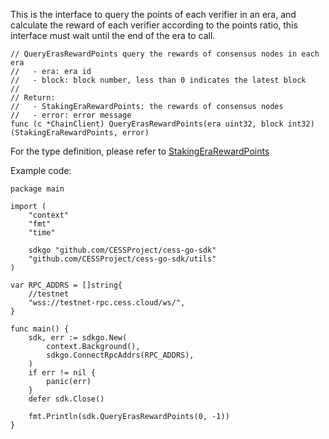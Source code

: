 This is the interface to query the points of each verifier in an era, and calculate the reward of each verifier according to the points ratio, this interface must wait until the end of the era to call.

```golang
// QueryErasRewardPoints query the rewards of consensus nodes in each era
//   - era: era id
//   - block: block number, less than 0 indicates the latest block
//
// Return:
//   - StakingEraRewardPoints: the rewards of consensus nodes
//   - error: error message
func (c *ChainClient) QueryErasRewardPoints(era uint32, block int32) (StakingEraRewardPoints, error)
```

For the type definition, please refer to [StakingEraRewardPoints](../chain_type.md#StakingEraRewardPoints)

Example code:
```golang
package main

import (
    "context"
    "fmt"
    "time"

    sdkgo "github.com/CESSProject/cess-go-sdk"
    "github.com/CESSProject/cess-go-sdk/utils"
)

var RPC_ADDRS = []string{
    //testnet
    "wss://testnet-rpc.cess.cloud/ws/",
}

func main() {
    sdk, err := sdkgo.New(
        context.Background(),
        sdkgo.ConnectRpcAddrs(RPC_ADDRS),
    )
    if err != nil {
        panic(err)
    }
    defer sdk.Close()

    fmt.Println(sdk.QueryErasRewardPoints(0, -1))
}
```